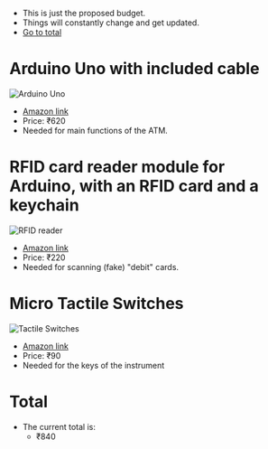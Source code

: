 - This is just the proposed budget.
- Things will constantly change and get updated.
- [Go to total](#Total)
# Arduino Uno with included cable
![Arduino Uno](https://m.media-amazon.com/images/I/61yWWjt+stL._SL1500_.jpg)
- [Amazon link](https://www.amazon.in/IDUINO-SMD-UNO-ATmega328P-Arduino/dp/B09ZVLTSJT)
- Price: ₹620
- Needed for main functions of the ATM.
# RFID card reader module for Arduino, with an RFID card and a keychain
![RFID reader](https://m.media-amazon.com/images/I/516ZXyrx6wL._SL1000_.jpg)
- [Amazon link](https://www.amazon.in/Robodo-Electronics-SEN13-MFRC-522-Raspberry/dp/B0787GT4H4)
- Price: ₹220
- Needed for scanning (fake) "debit" cards.
# Micro Tactile Switches
![Tactile Switches](https://m.media-amazon.com/images/I/31yo5Ak+PgL.jpg)
- [Amazon link](https://www.amazon.in/Tactile-momentry-button-Switch-Button/dp/B07NCZ1NHD)
- Price: ₹90
- Needed for the keys of the instrument

# Total
- The current total is:
	- ₹840
